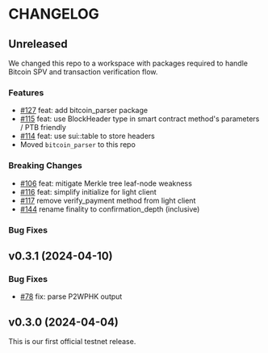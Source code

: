<!-- markdownlint-disable MD013 -->
<!-- markdownlint-disable MD024 -->

<!--
Changelogs are for humans, not machines.
There should be an entry for every single version.
The same types of changes should be grouped.
The latest version comes first.
The release date of each version is displayed.

Usage:

Change log entries are to be added to the Unreleased section and in one of the following subsections: Features, Breaking Changes, Bug Fixes. Example entry:

* [#<PR-number>](https://github.com/gonative-cc/move-bitcoin-spv/pull/<PR-number>) <description>
-->

# CHANGELOG

## Unreleased

We changed this repo to a workspace with packages required to handle Bitcoin SPV and transaction verification flow.

### Features

- [#127](https://github.com/gonative-cc/sui-bitcoin-spv/pull/127) feat: add bitcoin_parser package
- [#115](https://github.com/gonative-cc/sui-bitcoin-spv/pull/115) feat: use BlockHeader type in smart contract method's parameters / PTB friendly
- [#114](https://github.com/gonative-cc/sui-bitcoin-spv/pull/114) feat: use sui::table to store headers
- Moved `bitcoin_parser` to this repo

### Breaking Changes

- [#106](https://github.com/gonative-cc/sui-bitcoin-spv/pull/106) feat: mitigate Merkle tree leaf-node weakness
- [#116](https://github.com/gonative-cc/sui-bitcoin-spv/pull/116) feat: simplify initialize for light client
- [#117](https://github.com/gonative-cc/sui-bitcoin-spv/pull/117) remove verify_payment method from light client
- [#144](https://github.com/gonative-cc/sui-bitcoin-spv/pull/144) rename finality to confirmation_depth (inclusive)

### Bug Fixes

## v0.3.1 (2024-04-10)

### Bug Fixes

- [#78](https://github.com/gonative-cc/sui-bitcoin-spv/pull/78) fix: parse P2WPHK output

## v0.3.0 (2024-04-04)

This is our first official testnet release.
